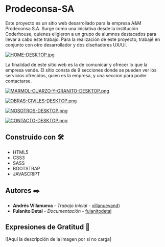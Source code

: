 # Prodeconsa-SA

Este proyecto es un sitio web desarrollado para la empresa A&M Prodeconsa S.A. Surge como una iniciativa desde la institución Coderhouse, quienes 
eligieron a un grupo de alumnos destacados para llevar a cabo este trabajo. Para la realización de este proyecto, trabajé en conjunto con 
otro desarrollador y dos diseñadores UX/UI.

[![HOME-DESKTOP.jpg](https://i.postimg.cc/bYmgvxXV/HOME-DESKTOP.jpg)](https://postimg.cc/vD6fq6Z5)

La finalidad de este sitio web es la de comunicar y ofrecer lo que la empresa vende. El sitio consta de 9 secciones donde se pueden ver los servicios
ofrecidos, quien es la empresa, y una seccion para poder contactarse.

[![MARMOL-CUARZO-Y-GRANITO-DESKTOP.png](https://i.postimg.cc/FHH7HS4p/MARMOL-CUARZO-Y-GRANITO-DESKTOP.png)](https://postimg.cc/Whx29htq)

[![OBRAS-CIVILES-DESKTOP.png](https://i.postimg.cc/N0WMDPrC/OBRAS-CIVILES-DESKTOP.png)](https://postimg.cc/mcyB2jj7)

[![NOSOTROS-DESKTOP.png](https://i.postimg.cc/BnzQZwNZ/NOSOTROS-DESKTOP.png)](https://postimg.cc/ZWrhVH1X)

[![CONTACTO-DESKTOP.png](https://i.postimg.cc/26RkhbPP/CONTACTO-DESKTOP.png)](https://postimg.cc/KKfhyzcN)

## Construido con 🛠️

* HTML5
* CSS3
* SASS
* BOOTSTRAP
* JAVASCRIPT

## Autores ✒️

* **Andrés Villanueva** - *Trabajo Inicial* - [villanuevand](https://github.com/francoleon08/))
* **Fulanito Detal** - *Documentación* - [fulanitodetal](#fulanito-de-tal)

## Expresiones de Gratitud 🎁

![Aquí la descripción de la imagen por si no carga]

